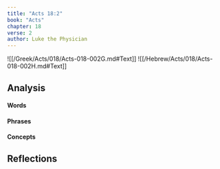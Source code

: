 ```yaml
---
title: "Acts 18:2"
book: "Acts"
chapter: 18
verse: 2
author: Luke the Physician
---
```

![[/Greek/Acts/018/Acts-018-002G.md#Text]]
![[/Hebrew/Acts/018/Acts-018-002H.md#Text]]

## Analysis

#### Words

#### Phrases

#### Concepts

## Reflections
